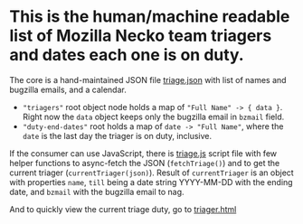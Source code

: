 # This is the human/machine readable list of Mozilla Necko team triagers and dates each one is on duty.

The core is a hand-maintained JSON file [triage.json](https://mozilla-necko.github.io/triage-list/triage.json) with list of names and bugzilla emails, and a calendar.

- `"triagers"` root object node holds a map of `"Full Name" -> { data }`.  Right now the `data` object keeps only the bugzilla email in `bzmail` field.
- `"duty-end-dates"` root holds a map of `date -> "Full Name"`, where the `date` is the last day the triager is on duty, inclusive.

If the consumer can use JavaScript, there is [triage.js](https://mozilla-necko.github.io/triage-list/triage.js) script file with few helper functions to async-fetch the JSON (`fetchTriage()`) and to get the current triager (`currentTriager(json)`).  Result of `currentTriager` is an object with properties `name`, `till` being a date string YYYY-MM-DD with the ending date, and `bzmail` with the bugzilla email to nag.

And to quickly view the current triage duty, go to [triager.html](https://mozilla-necko.github.io/triage-list/triager.html)

